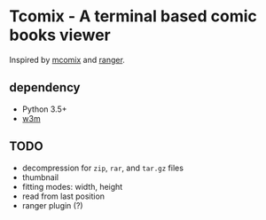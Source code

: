 # Tcomix - A terminal based comic books viewer

Inspired by [mcomix](sourceforge.net/projects/mcomix) and [ranger](https://github.com/hut/ranger).

## dependency

- Python 3.5+
- [w3m](w3m.sourceforge.net)

## TODO

- decompression for `zip`, `rar`, and `tar.gz` files
- thumbnail
- fitting modes: width, height
- read from last position
- ranger plugin (?)
